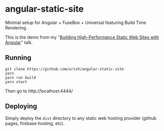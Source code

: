 # angular-static-site

Minimal setup for Angular + FuseBox + Universal featuring Build Time Rendering.

This is the demo from my "[Building High-Performance Static Web Sites with Angular](https://goo.gl/skfF5Z)" talk.

## Running

    git clone https://github.com/urish/angular-static-site
    yarn 
    yarn run build
    yarn start

Then go to http://localhost:4444/

## Deploying

Simply deploy the `dist` directory to any static web hosting provider (github pages, firebase hosting, etc).

